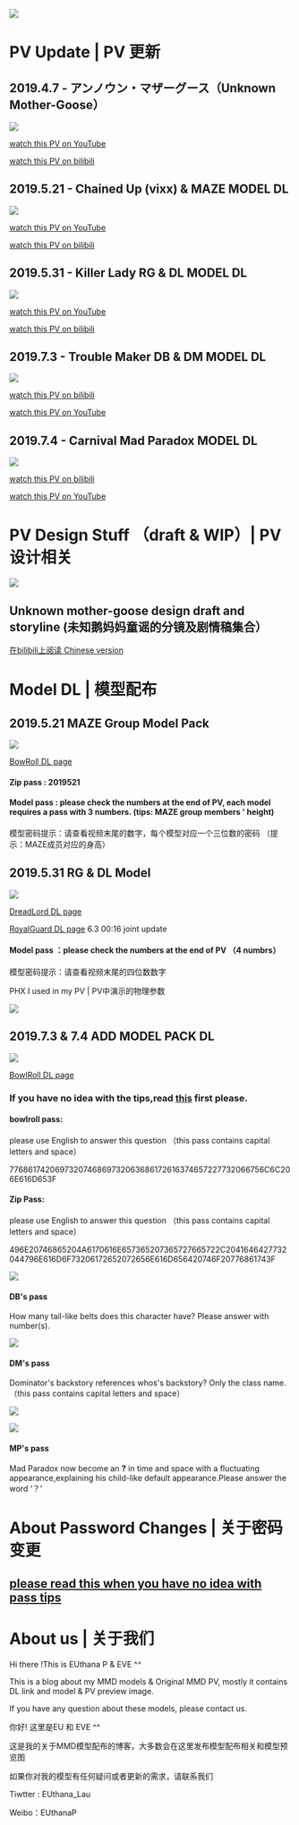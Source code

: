 ![](image/EU2.png)



# PV Update |  PV 更新

## 2019.4.7 - アンノウン・マザーグース（Unknown Mother-Goose）
![](image/unkown.png)


[watch this PV on YouTube](https://www.youtube.com/watch?v=EWocFcocft8)

[watch this PV on bilibili](https://www.bilibili.com/video/av48569151)

## 2019.5.21 - Chained Up (vixx) & MAZE MODEL DL
![](image/maze_title.png)

[watch this PV on YouTube](https://www.youtube.com/watch?v=MDhNm6zlfew)

[watch this PV on bilibili](https://www.bilibili.com/video/av53172362)


## 2019.5.31 - Killer Lady  RG & DL MODEL DL
![](image/2.jpg)

[watch this PV on YouTube](https://www.youtube.com/watch?v=s6P8_odiR-s)

[watch this PV on bilibili](https://www.bilibili.com/video/av54137883)


## 2019.7.3 - Trouble Maker DB & DM MODEL DL
![](image/trouble.png)

[watch this PV on bilibili](https://www.bilibili.com/video/av57159944/)

[watch this PV on YouTube](https://www.youtube.com/watch?v=JbshxWFe5Ck)

## 2019.7.4 - Carnival  Mad Paradox MODEL DL
![](image/carnival.png)

[watch this PV on bilibili](https://www.bilibili.com/video/av57162335/)

[watch this PV on YouTube](https://www.youtube.com/watch?v=zUz8j4FEOZw)


# PV Design Stuff （draft & WIP）|  PV 设计相关 
![](image/DLRGdream-1.jpg) 

## Unknown mother-goose design draft and storyline (未知鹅妈妈童谣的分镜及剧情稿集合）
[在bilibili上阅读 Chinese version](https://www.bilibili.com/read/cv2523141)


# Model DL  | 模型配布

## 2019.5.21 MAZE Group Model Pack
![](image/MAZE_Poster.png) 


[BowRoll DL page](https://bowlroll.net/file/198273)


#### Zip pass  : 2019521

#### Model pass : please check the numbers at the end of PV, each model requires a pass with 3 numbers. (tips: MAZE group members ' height)

模型密码提示：请查看视频末尾的数字，每个模型对应一个三位数的密码 （提示：MAZE成员对应的身高）


## 2019.5.31 RG & DL Model
![](image/1.jpg)


[DreadLord DL page](https://bowlroll.net/file/199004)


[RoyalGuard DL page](https://bowlroll.net/file/199005) 6.3 00:16 joint update 




#### Model pass ：please check the numbers at the end of PV （4 numbrs）

模型密码提示：请查看视频末尾的四位数数字


PHX I used in my PV  | PV中演示的物理参数

![](image/QQ图片20190531151502.png)


## 2019.7.3 & 7.4 ADD MODEL PACK DL

![](image/ADD.png)

[BowlRoll DL page](https://bowlroll.net/file/201755)


### If you have no idea with the tips,read [this](https://euthana.github.io/EUthana_Project/About_Pass/) first please.

#### bowlroll pass:

please use English to answer this question （this pass contains capital letters and space）

7768617420697320746869732063686172616374657227732066756C6C206E616D653F

#### Zip Pass:

please use English to answer this question （this pass contains capital letters and space）

496E20746865204A6170616E657365207365727665722C2041646427732044796E616D6F73206172652072656E616D656420746F20776861743F

![](image/DB_preview.png)

#### DB's pass

How many tail-like belts does this character have? Please answer with number(s).

![](image/DM_preview.png)

#### DM's pass

Dominator's backstory references whos's backstory? Only the class name.（this pass contains capital letters and space）



![](image/MP_preview.png)


![](image/MP_TF_preview.png)

#### MP's pass

Mad Paradox now become an __?__ in time and space with a fluctuating appearance,explaining his child-like default appearance.Please answer the word ‘？’


# About Password Changes |  关于密码变更

## [please read this when you have no idea with pass tips](https://euthana.github.io/EUthana_Project/About_Pass/) 




# About us  |  关于我们
Hi there !This is EUthana P & EVE ^^ 

This is a blog about my MMD models & Original MMD PV, mostly it contains DL link and model & PV  preview image.

If you have any question about these models, please contact us.


你好! 这里是EU 和 EVE ^^

这是我的关于MMD模型配布的博客，大多数会在这里发布模型配布相关和模型预览图

如果你对我的模型有任何疑问或者更新的需求，请联系我们


Tiwtter : EUthana_Lau    

Weibo：EUthanaP
